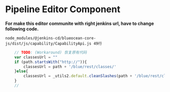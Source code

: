 # Pipeline Editor Component

__For make this editor communite with right jenkins url, have to change following code.__

`node_modules/@jenkins-cd/blueocean-core-js/dist/js/capability/CapabilityApi.js 49行`
```js
    // TODO: (Workaround) 恢复原有代码
    var classesUrl = ""
    if (path.startsWith("http://")){
        classesUrl = path + '/blue/rest/classes/'
    }else{
        classesUrl = _utils2.default.cleanSlashes(path + '/blue/rest/classes/');
    }
    // 
```